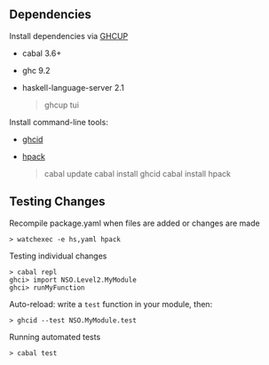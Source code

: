 Dependencies
------------

Install dependencies via [GHCUP](https://www.haskell.org/ghcup/)
* cabal 3.6+
* ghc 9.2
* haskell-language-server 2.1

    > ghcup tui

Install command-line tools:
* [ghcid](https://github.com/ndmitchell/ghcid)
* [hpack](https://github.com/sol/hpack#readme)

    > cabal update
    > cabal install ghcid
    > cabal install hpack

Testing Changes
---------------

Recompile package.yaml when files are added or changes are made

    > watchexec -e hs,yaml hpack

Testing individual changes

    > cabal repl
    ghci> import NSO.Level2.MyModule
    ghci> runMyFunction

Auto-reload: write a `test` function in your module, then:
  
    > ghcid --test NSO.MyModule.test

Running automated tests

    > cabal test
